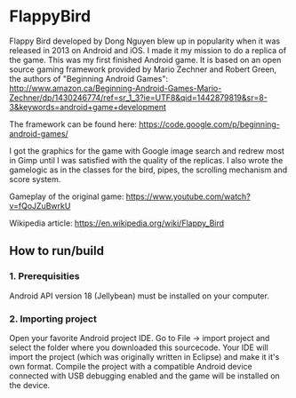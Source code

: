 # FlappyBird
Flappy Bird developed by Dong Nguyen blew up in popularity when it was released in 2013 on Android and iOS. I made it my mission to do a replica of the game. This was my first finished Android game. It is based on an open source gaming framework provided by Mario Zechner and Robert Green, the authors of "Beginning Android Games":
http://www.amazon.ca/Beginning-Android-Games-Mario-Zechner/dp/1430246774/ref=sr_1_3?ie=UTF8&qid=1442879819&sr=8-3&keywords=android+game+development

The framework can be found here: https://code.google.com/p/beginning-android-games/

I got the graphics for the game with Google image search and redrew most in Gimp until I was satisfied with the quality of the replicas. I also wrote the gamelogic as in the classes for the bird, pipes, the scrolling mechanism and score system.

Gameplay of the original game: https://www.youtube.com/watch?v=fQoJZuBwrkU

Wikipedia article: https://en.wikipedia.org/wiki/Flappy_Bird

## How to run/build
### 1. Prerequisities
Android API version 18 (Jellybean) must be installed on your computer.

### 2. Importing project
Open your favorite Android project IDE. Go to File -> import project and select the folder where you downloaded this sourcecode. Your IDE will import the project (which was originally written in Eclipse) and make it it's own format. Compile the project with a compatible Android device connected with USB debugging enabled and the game will be installed on the device.
